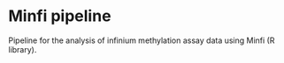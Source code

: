# Minfi pipeline
Pipeline for the analysis of infinium methylation assay data using Minfi (R library).
